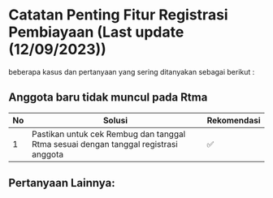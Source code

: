 # Catatan Penting Fitur Registrasi Pembiayaan (Last update (12/09/2023))
beberapa kasus dan pertanyaan yang sering ditanyakan sebagai berikut : 
## Anggota baru tidak muncul pada Rtma

| No | Solusi | Rekomendasi
| ----------- | ----------- |---|
| 1 | Pastikan untuk cek Rembug dan tanggal Rtma sesuai dengan tanggal registrasi anggota | ✅
## Pertanyaan Lainnya:
